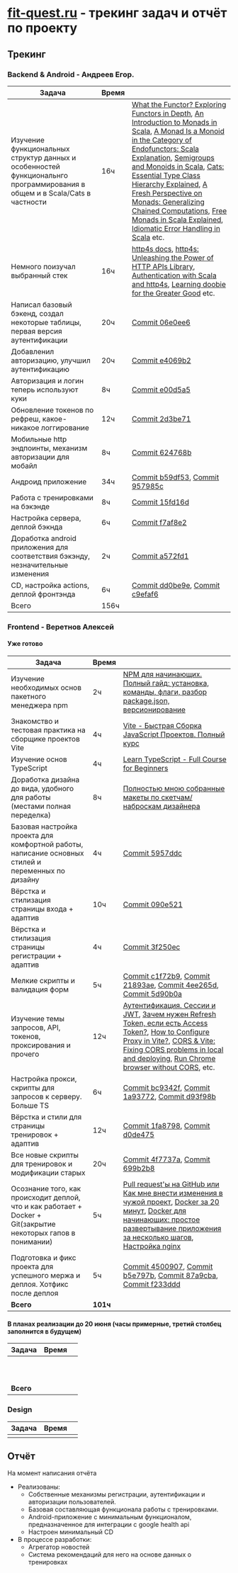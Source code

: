 # [fit-quest.ru](https://fit-quest.ru) - трекинг задач и отчёт по проекту

## Трекинг

### Backend & Android - Андреев Егор.

| Задача                                                                                                                    | Время |                                                                                                                                                                                                                                                                                                                                                                                                                                                                                                                                                                                                                                                                                                                                                                                                                                                                                                                                        |
| ------------------------------------------------------------------------------------------------------------------------- | ----- | -------------------------------------------------------------------------------------------------------------------------------------------------------------------------------------------------------------------------------------------------------------------------------------------------------------------------------------------------------------------------------------------------------------------------------------------------------------------------------------------------------------------------------------------------------------------------------------------------------------------------------------------------------------------------------------------------------------------------------------------------------------------------------------------------------------------------------------------------------------------------------------------------------------------------------------- |
| Изучение функциональных структур данных и особенностей функциональнго программирования в общем и в Scala/Сats в частности | 16ч   | [What the Functor? Exploring Functors in Depth](https://rockthejvm.com/articles/what-the-functor), [An Introduction to Monads in Scala](https://rockthejvm.com/articles/an-introduction-to-monads-in-scala), [A Monad Is a Monoid in the Category of Endofunctors: Scala Explanation](https://rockthejvm.com/articles/a-monad-is-a-monoid-in-the-category-of-endofunctors-scala), [Semigroups and Monoids in Scala](https://rockthejvm.com/articles/semigroups-and-monoids-in-scala), [Cats: Essential Type Class Hierarchy Explained](https://rockthejvm.com/articles/cats-essential-type-class-hierarchy), [A Fresh Perspective on Monads: Generalizing Chained Computations](https://rockthejvm.com/articles/a-fresh-perspective-on-monads), [Free Monads in Scala Explained](https://rockthejvm.com/articles/free-monads-in-scala), [Idiomatic Error Handling in Scala](https://rockthejvm.com/articles/free-monads-in-scala) etc. |
| Немного поизучал выбранный стек                                                                                           | 16ч   | [http4s docs](https://http4s.org/v0.23/docs/quickstart.html), [http4s: Unleashing the Power of HTTP APIs Library](https://rockthejvm.com/articles/http4s-unleashing-the-power-of-http-apis-library), [Authentication with Scala and http4s](https://rockthejvm.com/articles/authentication-with-scala-and-http4s), [Learning doobie for the Greater Good](https://rockthejvm.com/articles/learning-doobie-for-the-greater-good) etc.                                                                                                                                                                                                                                                                                                                                                                                                                                                                                                   |
| Написал базовый бэкенд, создал некоторые таблицы, первая версия аутентификации                                            | 20ч   | [Commit 06e0ee6](https://github.com/andreyegor/fit-quest/commit/06e0ee65938ae1eedcbed4dbba6e03341c52a1cd)                                                                                                                                                                                                                                                                                                                                                                                                                                                                                                                                                                                                                                                                                                                                                                                                                              |
| Добавленил авторизацию, улучшил аутентификацию                                                                            | 20ч   | [Commit e4069b2](https://github.com/andreyegor/fit-quest/commit/e4069b248d7aad8b3eb14e4ec60528c5289ba87f)                                                                                                                                                                                                                                                                                                                                                                                                                                                                                                                                                                                                                                                                                                                                                                                                                              |
| Авторизация и логин теперь используют куки                                                                                | 8ч    | [Commit e00d5a5](https://github.com/andreyegor/fit-quest/commit/e00d5a5b54e31f3fff57ff6fda75b649374c380b)                                                                                                                                                                                                                                                                                                                                                                                                                                                                                                                                                                                                                                                                                                                                                                                                                              |
| Обновление токенов по рефреш, какое-никакое логгирование                                                                  | 12ч   | [Commit 2d3be71](https://github.com/andreyegor/fit-quest/commit/2d3be716afb5e7537ded9f98b50f286408fe37a4)                                                                                                                                                                                                                                                                                                                                                                                                                                                                                                                                                                                                                                                                                                                                                                                                                              |
| Мобильные http эндпоинты, механизм авторизации для мобайл                                                                 | 8ч    | [Commit 624768b](https://github.com/andreyegor/fit-quest/commit/624768bff9a3c7df56281e3203f1715639f3fa24)                                                                                                                                                                                                                                                                                                                                                                                                                                                                                                                                                                                                                                                                                                                                                                                                                              |
| Андроид приложение                                                                                                        | 34ч   | [Commit b59df53](https://github.com/andreyegor/fit-quest/commit/b59df5389c850402f72162212f4f9dded3cb829c), [Commit 957985c](https://github.com/andreyegor/fit-quest/commit/957985c993bdc828381653decd285cbe76e36bb5)                                                                                                                                                                                                                                                                                                                                                                                                                                                                                                                                                                                                                                                                                                                   |
| Работа с тренировками на бэкэнде                                                                                          | 8ч    | [Commit 15fd16d](https://github.com/andreyegor/fit-quest/commit/15fd16dcbcbb6145912134a24243e364c0a3c4d3)                                                                                                                                                                                                                                                                                                                                                                                                                                                                                                                                                                                                                                                                                                                                                                                                                              |
| Настройка сервера, деплой бэкнда                                                                                          | 6ч    | [Commit f7af8e2](https://github.com/andreyegor/fit-quest/commit/f7af8e2953891602e502b4ae648b31826bc45c6a)                                                                                                                                                                                                                                                                                                                                                                                                                                                                                                                                                                                                                                                                                                                                                                                                                              |
| Доработка android приложения для соответствия бэкэнду, незначительные изменения                                           | 2ч    | [Commit a572fd1](https://github.com/andreyegor/fit-quest/commit/a572fd145e385cf71f70b074f5b6cd163ab69ec6)                                                                                                                                                                                                                                                                                                                                                                                                                                                                                                                                                                                                                                                                                                                                                                                                                              |
| CD, настройка actions, деплой фронтэнда                                                                                   | 6ч    | [Commit dd0be9e](https://github.com/andreyegor/fit-quest/commit/dd0be9e301db37510e2ef49d1c4c7fd3844dad2b), [Commit c9efaf6](https://github.com/andreyegor/fit-quest/commit/c9efaf676abb5a0eec14d5f49a840b3d52b5865e)                                                                                                                                                                                                                                                                                                                                                                                                                                                                                                                                                                                                                                                                                                                   |
| Всего                                                                                                                     | 156ч  |                                                                                                                                                                                                                                                                                                                                                                                                                                                                                                                                                                                                                                                                                                                                                                                                                                                                                                                                        |

### Frontend - Веретнов Алексей

#### Уже готово

| Задача | Время |     |
| ------ | ----- | --- |
| Изучение необходимых основ пакетного менеджера npm                                                             | 2ч      | [NPM для начинающих. Полный гайд: установка, команды, флаги, разбор package.json, версионирование](https://www.youtube.com/watch?v=IsRl03T9VMo&t=2435s&pp=0gcJCbAJAYcqIYzv) |
| Знакомство и тестовая практика на сборщике проектов Vite                                                       | 4ч      | [Vite - Быстрая Сборка JavaScript Проектов. Полный курс](https://www.youtube.com/watch?v=evmIHSAn1AU) |
| Изучение основ TypeScript                                                                                      | 4ч      | [Learn TypeScript - Full Course for Beginners](https://www.youtube.com/watch?v=SpwzRDUQ1GI&ab_channel=freeCodeCamp.org) |
| Доработка дизайна до вида, удобного для работы (местами полная переделка)                                      | 8ч      | [Полностью мною собранные макеты по скетчам/наброскам дизайнера](https://www.figma.com/design/NFXM8wDQb2avsLiawMOco2/Fit-Quest?m=auto&t=P6qc01fx8E5SqHxB-6) |
| Базовая настройка проекта для комфортной работы, написание основных стилей и переменных по дизайну             | 4ч      | [Commit 5957ddc](https://github.com/andreyegor/fit-quest/commit/5957ddc2887b21086d8da356536fd46eaa856b47) |
| Вёрстка и стилизация страницы входа + адаптив                                                                  | 10ч     | [Commit 090e521](https://github.com/andreyegor/fit-quest/commit/090e521dbe7603b7219ff72d6aed5c494f5d5a07) |
| Вёрстка и стилизация страницы регистрации + адаптив                                                            | 4ч      | [Commit 3f250ec](https://github.com/andreyegor/fit-quest/commit/3f250eccb4ddd7bdc8e0e34737f39f9556a0da9c) |
| Мелкие скрипты и валидация форм                                                                                | 5ч      | [Commit c1f72b9](https://github.com/andreyegor/fit-quest/commit/c1f72b90519d65297ec64ca10bf26bf4d1313e8c), [Commit 21893ae](https://github.com/andreyegor/fit-quest/commit/21893aeb942f6d80c8bc0fb548fa7b1646756ae8), [Commit 4ee265d](https://github.com/andreyegor/fit-quest/commit/4ee265d8697652f0a2fcf01e0ff9a3027a42b5bf), [Commit 5d90b0a](https://github.com/andreyegor/fit-quest/commit/5d90b0ab55aaec6ee0bf511471b433920593c7ee) |
| Изучение темы запросов, API, токенов, проксирования и прочего                                                  | 12ч     | [Аутентификация. Сессии и JWT](https://www.youtube.com/watch?v=DmIpnO5Zgpw&t=60s&ab_channel=senior_zone), [Зачем нужен Refresh Token, если есть Access Token?](https://habr.com/ru/companies/Voximplant/articles/323160/), [How to Configure Proxy in Vite?](https://translated.turbopages.org/proxy_u/en-ru.ru.59f1695f-68287283-77d0658b-74722d776562/https/www.geeksforgeeks.org/how-to-configure-proxy-in-vite/), [CORS & Vite: Fixing CORS problems in local and deploying](https://rubenr.dev/cors-vite-vue/), [Run Chrome browser without CORS](https://alfilatov.com/posts/run-chrome-without-cors/), etc. |
| Настройка прокси, скрипты для запросов к серверу. Больше TS                                                    | 6ч      | [Commit bc9342f](https://github.com/andreyegor/fit-quest/commit/bc9342ff748c00ee48241578a9db1f85ee11e912), [Commit 1a93772](https://github.com/andreyegor/fit-quest/commit/1a93772439039ec16385c3cda0cf8e4e54a09a3b), [Commit d93f98b](https://github.com/andreyegor/fit-quest/commit/d93f98bb5475766f11827a77743890a307bdd9eb) |
| Вёрстка и стили для страницы тренировок + адаптив                                                              | 12ч     | [Commit 1fa8798](https://github.com/andreyegor/fit-quest/commit/1fa8798cdb811405a2e6a512ccf73d31c37499d0), [Commit d0de475](https://github.com/andreyegor/fit-quest/commit/d0de475f28bc88bd12fa55aab239956a61d2cf4f) |
| Все новые скрипты для тренировок и модификации старых                                                          | 20ч     | [Commit 4f7737a](https://github.com/andreyegor/fit-quest/commit/4f7737a1ba624e8e32f48adf867f32629adb91c7), [Commit 699b2b8](https://github.com/andreyegor/fit-quest/commit/699b2b88fcf97516de8d269a0577595bac014995) |
| Осознание того, как происходит деплой, что и как работает + Docker + Git(закрытие некоторых гапов в понимании) | 5ч      | [Pull request'ы на GitHub или Как мне внести изменения в чужой проект](https://habr.com/ru/articles/125999/), [Docker за 20 минут](https://www.youtube.com/watch?v=Z_cUS7kCAsE&pp=ygUZZG9ja2VyINC30LAgMjAg0LzQuNC90YPRgg%3D%3D), [Docker для начинающих: простое развертывание приложения за несколько шагов](https://habr.com/ru/articles/888540/), [Настройка nginx](https://habr.com/ru/articles/66764/) |
| Подготовка и фикс проекта для успешного мержа и деплоя. Хотфикс после деплоя                                   | 5ч      | [Commit 4500907](https://github.com/andreyegor/fit-quest/commit/450090728239bdff54bc04783c3711ee9b848f3c), [Commit b5e797b](https://github.com/andreyegor/fit-quest/commit/b5e797b5d5b4b7f4cb01c5b687678dfa0a018806), [Commit 87a9cba](https://github.com/andreyegor/fit-quest/commit/87a9cbac4cf7de9f6bf23fde623eb1ee8d0265e1), [Commit f233ddd](https://github.com/andreyegor/fit-quest/commit/f233ddd2aad70a0f2e1ef8624de1406e69cc66aa) |
| **Всего**                                                                                                      | **101ч** |


#### В планах реализации до 20 июня (часы примерные, третий столбец заполнится в будущем)

| Задача | Время |     |
| ------ | ----- | --- |
|  |  |  |
|  |  |  |
|  |  |  |
|  |  |  |
|  |  |  |
|  |  |  |
|  |  |  |
|  |  |  |
|  |  |  |
|  |  |  |
| **Всего** |  |  |

### Design

| Задача | Время |     |
| ------ | ----- | --- |
|        |       |     |

## Отчёт

На момент написания отчёта

- Реализованы:
  - Собственные механизмы регистрации, аутентификации и авторизации пользователей.
  - Базовая составляющая функционала работы с тренировками.
  - Android-приложение с минимальным функционалом, предназначенное для интеграции с google health api
  - Настроен минимальный CD
- В процессе разработки:
  - Агрегатор новостей
  - Система рекомендаций для него на основе данных о тренировках
